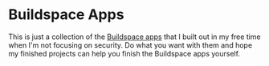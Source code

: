 # Buildspace Apps
This is just a collection of the [Buildspace apps](https://buildspace.so/) that I built out in my free time when I'm not focusing on security. Do what you want with them and hope my finished projects can help you finish the Buildspace apps yourself.
